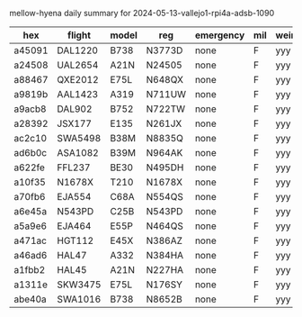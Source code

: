 mellow-hyena daily summary for 2024-05-13-vallejo1-rpi4a-adsb-1090

|hex|flight|model|reg|emergency|mil|weirdo|
|--|--|--|--|--|--|--|
|a45091|DAL1220|B738|N3773D|none|F|yyy|
|a24508|UAL2654|A21N|N24505|none|F|yyy|
|a88467|QXE2012|E75L|N648QX|none|F|yyy|
|a9819b|AAL1423|A319|N711UW|none|F|yyy|
|a9acb8|DAL902|B752|N722TW|none|F|yyy|
|a28392|JSX177|E135|N261JX|none|F|yyy|
|ac2c10|SWA5498|B38M|N8835Q|none|F|yyy|
|ad6b0c|ASA1082|B39M|N964AK|none|F|yyy|
|a622fe|FFL237|BE30|N495DH|none|F|yyy|
|a10f35|N1678X|T210|N1678X|none|F|yyy|
|a70fb6|EJA554|C68A|N554QS|none|F|yyy|
|a6e45a|N543PD|C25B|N543PD|none|F|yyy|
|a5a9e6|EJA464|E55P|N464QS|none|F|yyy|
|a471ac|HGT112|E45X|N386AZ|none|F|yyy|
|a46ad6|HAL47|A332|N384HA|none|F|yyy|
|a1fbb2|HAL45|A21N|N227HA|none|F|yyy|
|a1311e|SKW3475|E75L|N176SY|none|F|yyy|
|abe40a|SWA1016|B738|N8652B|none|F|yyy|
